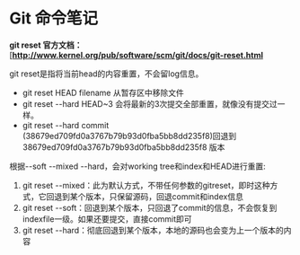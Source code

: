# Git 命令笔记

**git reset 官方文档：**[**http://www.kernel.org/pub/software/scm/git/docs/git-reset.html**



git reset是指将当前head的内容重置，不会留log信息。

- git reset HEAD filename  从暂存区中移除文件
- git reset --hard HEAD~3 会将最新的3次提交全部重置，就像没有提交过一样。
- git reset --hard commit (38679ed709fd0a3767b79b93d0fba5bb8dd235f8)回退到 38679ed709fd0a3767b79b93d0fba5bb8dd235f8 版本

根据--soft --mixed --hard，会对working tree和index和HEAD进行重置:

1. git reset --mixed：此为默认方式，不带任何参数的gitreset，即时这种方式，它回退到某个版本，只保留源码，回退commit和index信息
2. git reset --soft：回退到某个版本，只回退了commit的信息，不会恢复到indexfile一级。如果还要提交，直接commit即可
3. git reset --hard：彻底回退到某个版本，本地的源码也会变为上一个版本的内容

